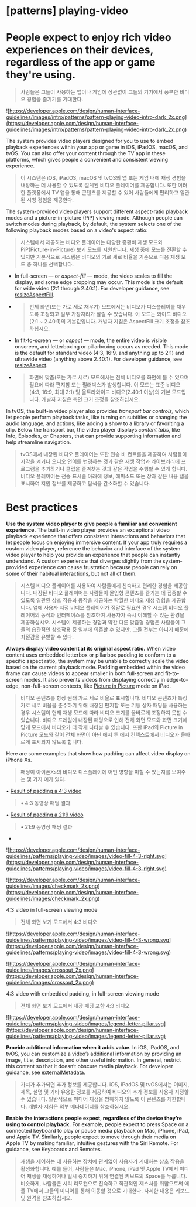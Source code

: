 # **[patterns] playing-video**

# People expect to enjoy rich video experiences on their devices, regardless of the app or game they're using.
> 사람들은 그들이 사용하는 앱이나 게임에 상관없이 그들의 기기에서 풍부한 비디오 경험을 즐기기를 기대한다.
>




![https://developer.apple.com/design/human-interface-guidelines/images/intro/patterns/pattern-playing-video-intro-dark_2x.png](https://developer.apple.com/design/human-interface-guidelines/images/intro/patterns/pattern-playing-video-intro-dark_2x.png)

The system provides video players designed for you to use to embed playback experiences within your app or game in iOS, iPadOS, macOS, and tvOS. You can also offer your content through the TV app in these platforms, which gives people a convenient and consistent viewing experience.
> 이 시스템은 iOS, iPadOS, macOS 및 tvOS의 앱 또는 게임 내에 재생 경험을 내장하는 데 사용할 수 있도록 설계된 비디오 플레이어를 제공합니다. 또한 이러한 플랫폼에서 TV 앱을 통해 콘텐츠를 제공할 수 있어 사람들에게 편리하고 일관된 시청 경험을 제공한다.
>




The system-provided video players support different aspect-ratio playback modes and a picture-in-picture (PiP) viewing mode. Although people can switch modes during playback, by default, the system selects one of the following playback modes based on a video's aspect ratio:
> 시스템에서 제공하는 비디오 플레이어는 다양한 종횡비 재생 모드와 PiP(Picture-in-Picture) 보기 모드를 지원합니다. 재생 중에 모드를 전환할 수 있지만 기본적으로 시스템은 비디오의 가로 세로 비율을 기준으로 다음 재생 모드 중 하나를 선택합니다.
>




- In full-screen — or *aspect-fill* — mode, the video scales to fill the display, and some edge cropping may occur. This mode is the default for wide video (2:1 through 2.40:1). For developer guidance, see [resizeAspectFill](https://developer.apple.com/documentation/avfoundation/avlayervideogravity/1385607-resizeaspectfill).
- >  전체 화면(또는 가로 세로 채우기) 모드에서는 비디오가 디스플레이를 채우도록 조정되고 일부 가장자리가 잘릴 수 있습니다. 이 모드는 와이드 비디오(2:1 ~ 2.40:1)의 기본값입니다. 개발자 지침은 AspectFill 크기 조정을 참조하십시오.

- In fit-to-screen — or *aspect* — mode, the entire video is visible onscreen, and letterboxing or pillarboxing occurs as needed. This mode is the default for standard video (4:3, 16:9, and anything up to 2:1) and ultrawide video (anything above 2.40:1). For developer guidance, see [resizeAspect](https://developer.apple.com/documentation/avfoundation/avlayervideogravity/1387116-resizeaspect).
- >  화면에 맞춤(또는 가로 세로) 모드에서는 전체 비디오를 화면에 볼 수 있으며 필요에 따라 편지함 또는 필러박스가 발생합니다. 이 모드는 표준 비디오(4:3, 16:9, 최대 2:1) 및 울트라와이드 비디오(2.40:1 이상)의 기본 모드입니다. 개발자 지침은 측면 크기 조정을 참조하십시오.


In tvOS, the built-in video player also provides *transport bar controls,* which let people perform playback tasks, like turning on subtitles or changing the audio language, and actions, like adding a show to a library or favoriting a clip. Below the transport bar, the video player displays *content tabs*, like Info, Episodes, or Chapters, that can provide supporting information and help streamline navigation.
> tvOS에서 내장된 비디오 플레이어는 또한 전송 바 컨트롤을 제공하여 사람들이 자막을 켜거나 오디오 언어를 변경하는 것과 같은 재생 작업과 라이브러리에 프로그램을 추가하거나 클립을 즐겨찾는 것과 같은 작업을 수행할 수 있게 합니다. 비디오 플레이어는 전송 표시줄 아래에 정보, 에피소드 또는 장과 같은 내용 탭을 표시하여 지원 정보를 제공하고 탐색을 간소화할 수 있습니다.
>




# **Best practices**

**Use the system video player to give people a familiar and convenient experience.** The built-in video player provides an exceptional video playback experience that offers consistent interactions and behaviors that let people focus on enjoying immersive content. If your app truly requires a custom video player, reference the behavior and interface of the system video player to help you provide an experience that people can instantly understand. A custom experience that diverges slightly from the system-provided experience can cause frustration because people can rely on some of their habitual interactions, but not all of them.
> 시스템 비디오 플레이어를 사용하여 사람들에게 친숙하고 편리한 경험을 제공합니다. 내장된 비디오 플레이어는 사람들이 몰입형 콘텐츠를 즐기는 데 집중할 수 있도록 일관된 상호 작용과 동작을 제공하는 탁월한 비디오 재생 경험을 제공합니다. 앱에 사용자 지정 비디오 플레이어가 정말로 필요한 경우 시스템 비디오 플레이어의 동작과 인터페이스를 참조하여 사용자가 즉시 이해할 수 있는 환경을 제공하십시오. 시스템이 제공하는 경험과 약간 다른 맞춤형 경험은 사람들이 그들의 습관적인 상호작용 중 일부에 의존할 수 있지만, 그들 전부는 아니기 때문에 좌절감을 유발할 수 있다.
>




**Always display video content at its original aspect ratio.** When video content uses embedded letterbox or pillarbox padding to conform to a specific aspect ratio, the system may be unable to correctly scale the video based on the current playback mode. Padding embedded within the video frame can cause videos to appear smaller in both full-screen and fit-to-screen modes. It also prevents videos from displaying correctly in edge-to-edge, non-full-screen contexts, like [Picture in Picture](https://developer.apple.com/design/human-interface-guidelines/patterns/multitasking/#multitasking-on-ipad) mode on iPad.
> 비디오 콘텐츠를 항상 원래 가로 세로 비율로 표시합니다. 비디오 콘텐츠가 특정 가로 세로 비율을 준수하기 위해 내장된 편지함 또는 기둥 상자 패딩을 사용하는 경우 시스템이 현재 재생 모드에 따라 비디오 크기를 올바르게 조정하지 못할 수 있습니다. 비디오 프레임에 내장된 패딩으로 인해 전체 화면 모드와 화면 크기에 맞게 모드에서 비디오가 더 작게 나타날 수 있습니다. 또한 iPad의 Picture in Picture 모드와 같이 전체 화면이 아닌 에지 투 에지 컨텍스트에서 비디오가 올바르게 표시되지 않도록 합니다.
>




Here are some examples that show how padding can affect video display on iPhone Xs.
> 패딩이 아이폰Xs의 비디오 디스플레이에 어떤 영향을 미칠 수 있는지를 보여주는 몇 가지 예가 있다.
>




• [Result of padding a 4:3 video](../patterns/playing-video#)
> • 4:3 동영상 패딩 결과
>



• [Result of padding a 21:9 video](../patterns/playing-video#)
> • 21:9 동영상 패딩 결과
>




-

![https://developer.apple.com/design/human-interface-guidelines/patterns/playing-video/images/video-fill-4-3-right.svg](https://developer.apple.com/design/human-interface-guidelines/patterns/playing-video/images/video-fill-4-3-right.svg)

![https://developer.apple.com/design/human-interface-guidelines/images/checkmark_2x.png](https://developer.apple.com/design/human-interface-guidelines/images/checkmark_2x.png)

4:3 video in full-screen viewing mode
> 전체 화면 보기 모드에서 4:3 비디오
>




![https://developer.apple.com/design/human-interface-guidelines/patterns/playing-video/images/video-fill-4-3-wrong.svg](https://developer.apple.com/design/human-interface-guidelines/patterns/playing-video/images/video-fill-4-3-wrong.svg)

![https://developer.apple.com/design/human-interface-guidelines/images/crossout_2x.png](https://developer.apple.com/design/human-interface-guidelines/images/crossout_2x.png)

4:3 video with embedded padding, in full-screen viewing mode
> 전체 화면 보기 모드에서 내장 패딩 포함 4:3 비디오
>




![https://developer.apple.com/design/human-interface-guidelines/patterns/playing-video/images/legend-letter-pillar.svg](https://developer.apple.com/design/human-interface-guidelines/patterns/playing-video/images/legend-letter-pillar.svg)


**Provide additional information when it adds value.** In iOS, iPadOS, and tvOS, you can customize a video’s additional information by providing an image, title, description, and other useful information. In general, restrict this content so that it doesn’t obscure media playback. For developer guidance, see [externalMetadata](https://developer.apple.com/documentation/avfoundation/avplayeritem/1627623-externalmetadata).
> 가치가 추가되면 추가 정보를 제공합니다. iOS, iPadOS 및 tvOS에서는 이미지, 제목, 설명 및 기타 유용한 정보를 제공하여 비디오의 추가 정보를 사용자 지정할 수 있습니다. 일반적으로 미디어 재생을 방해하지 않도록 이 콘텐츠를 제한합니다. 개발자 지침은 외부 메타데이터를 참조하십시오.
>




**Enable the interactions people expect, regardless of the device they’re using to control playback.** For example, people expect to press Space on a connected keyboard to play or pause media playback on Mac, iPhone, iPad, and Apple TV. Similarly, people expect to move through their media on Apple TV by making familiar, intuitive gestures with the Siri Remote. For guidance, see Keyboards and Remotes.
> 재생을 제어하는 데 사용하는 장치에 관계없이 사용자가 기대하는 상호 작용을 활성화합니다. 예를 들어, 사람들은 Mac, iPhone, iPad 및 Apple TV에서 미디어 재생을 재생하거나 일시 중지하기 위해 연결된 키보드의 Space를 누릅니다. 비슷하게, 사람들은 시리 리모컨으로 친숙하고 직관적인 제스처를 취함으로써 애플 TV에서 그들의 미디어를 통해 이동할 것으로 기대한다. 자세한 내용은 키보드 및 원격을 참조하십시오.
>





